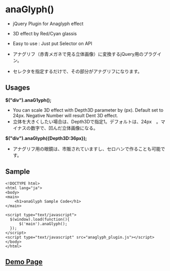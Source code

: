 # anaGlyph()
* jQuery Plugin for Anaglyph effect
* 3D effect by Red/Cyan glassis
* Easy to use : Just put Selector on API  

* アナグリフ（赤青メガネで見る立体画像）に変換するjQuery用のプラグイン。
* セレクタを指定するだけで、その部分がアナグリフになります。  

## Usages

__$("div").anaG1yph();__

* You can scale 3D effect with Depth3D parameter by (px).  Default set to 24px. Negative Number will result Dent 3D effect.
* 立体を大きくしたい場合は、Depth3Dで指定1。デフォルトは、24px　。マイナスの数字で、凹んだ立体画像になる。

__$("div").anaGlyph({Depth3D:36px});__

* アナグリフ用の眼鏡は、市販されていますし、セロハンで作ることも可能です。

## Sample

    <!DOCTYPE html>
    <html lang="ja">
    <body>
    <main>
        <h1>anaGlyph Sample Code</h1>
    </main>

    <script type="text/javascript">
      $(window).load(function(){
          $('main').anaGlyph();
      });
    </script>
    <script type="text/javascript" src="anaglyph_plugin.js"></script>
    </body>
    </html>

## [Demo Page](http://takwd.com/anaglyph/demo)

